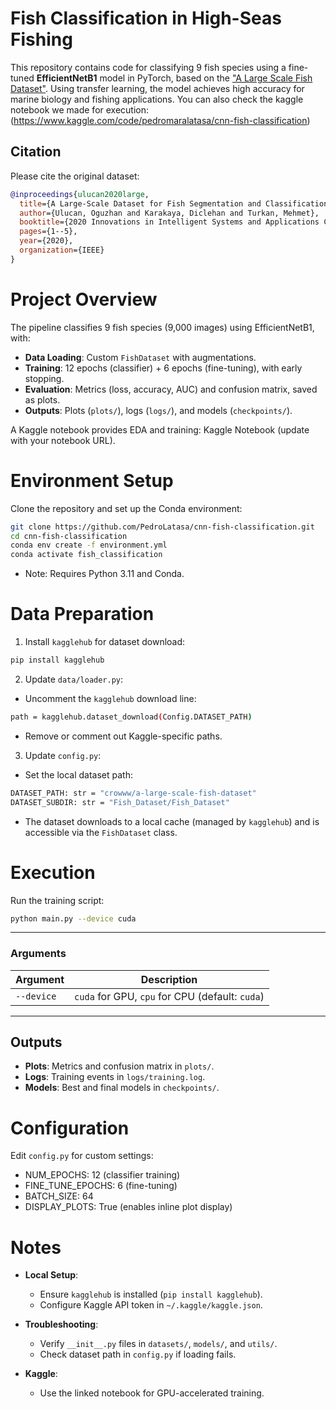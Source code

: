 # Fish Classification in High-Seas Fishing
This repository contains code for classifying 9 fish species using a fine-tuned **EfficientNetB1** model in PyTorch, based on the ["A Large Scale Fish Dataset"](https://www.kaggle.com/datasets/crowww/a-large-scale-fish-dataset). Using transfer learning, the model achieves high accuracy for marine biology and fishing applications. 
You can also check the kaggle notebook we made for execution: (https://www.kaggle.com/code/pedromaralatasa/cnn-fish-classification)


## Citation
Please cite the original dataset:

```bibtex
@inproceedings{ulucan2020large,
  title={A Large-Scale Dataset for Fish Segmentation and Classification},
  author={Ulucan, Oguzhan and Karakaya, Diclehan and Turkan, Mehmet},
  booktitle={2020 Innovations in Intelligent Systems and Applications Conference (ASYU)},
  pages={1--5},
  year={2020},
  organization={IEEE}
}
```

# Project Overview
The pipeline classifies 9 fish species (9,000 images) using EfficientNetB1, with:

- **Data Loading**: Custom `FishDataset` with augmentations.
- **Training**: 12 epochs (classifier) + 6 epochs (fine-tuning), with early stopping.
- **Evaluation**: Metrics (loss, accuracy, AUC) and confusion matrix, saved as plots.
- **Outputs**: Plots (`plots/`), logs (`logs/`), and models (`checkpoints/`).

A Kaggle notebook provides EDA and training: Kaggle Notebook (update with your notebook URL).

# Environment Setup
Clone the repository and set up the Conda environment:

```bash 
git clone https://github.com/PedroLatasa/cnn-fish-classification.git
cd cnn-fish-classification
conda env create -f environment.yml
conda activate fish_classification
```

- Note: Requires Python 3.11 and Conda.

# Data Preparation
1. Install `kagglehub` for dataset download:

```bash
pip install kagglehub
``` 
2. Update `data/loader.py`:

  - Uncomment the `kagglehub` download line:

```bash
path = kagglehub.dataset_download(Config.DATASET_PATH)
```
  - Remove or comment out Kaggle-specific paths.

3. Update `config.py`:

  - Set the local dataset path:

```bash
DATASET_PATH: str = "crowww/a-large-scale-fish-dataset"
DATASET_SUBDIR: str = "Fish_Dataset/Fish_Dataset"
```
  - The dataset downloads to a local cache (managed by `kagglehub`) and is accessible via the `FishDataset` class.

# Execution
Run the training script: 

```bash
python main.py --device cuda
```

---
### Arguments

| Argument   | Description                           |
|------------|---------------------------------------|
| `--device` | `cuda` for GPU, `cpu` for CPU (default: `cuda`) |

---

## Outputs
- **Plots**: Metrics and confusion matrix in `plots/`.
- **Logs**: Training events in `logs/training.log`.
- **Models**: Best and final models in `checkpoints/`.

# Configuration
Edit `config.py` for custom settings:

- NUM_EPOCHS: 12 (classifier training)
- FINE_TUNE_EPOCHS: 6 (fine-tuning)
- BATCH_SIZE: 64
- DISPLAY_PLOTS: True (enables inline plot display)

# Notes
- **Local Setup**:

  - Ensure `kagglehub` is installed (`pip install kagglehub`).
  - Configure Kaggle API token in `~/.kaggle/kaggle.json`.

- **Troubleshooting**:
  - Verify `__init__.py` files in `datasets/`, `models/`, and `utils/`.
  - Check dataset path in `config.py` if loading fails.

- **Kaggle**:
  - Use the linked notebook for GPU-accelerated training.